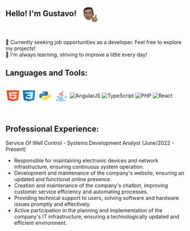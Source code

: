 
## Hello! I'm Gustavo! <img align="center" alt="PHP" height="50" width="60" src="eu.png"><br><br>
🔭 Currently seeking job opportunities as a developer. Feel free to explore my projects!<br>
🌱 I'm always learning, striving to improve a little every day!<br>

## Languages and Tools:
<div style="display: inline_block">
  <br>
  <img align="center" alt="HTML5" height="30" width="40" src="https://raw.githubusercontent.com/devicons/devicon/master/icons/html5/html5-original.svg">
  <img align="center" alt="CSS3" height="30" width="40" src="https://raw.githubusercontent.com/devicons/devicon/master/icons/css3/css3-original.svg">
  <img align="center" alt="Python" height="30" width="40" src="https://raw.githubusercontent.com/devicons/devicon/master/icons/python/python-original.svg">
  <img align="center" alt="Java" height="30" width="40" src="https://raw.githubusercontent.com/devicons/devicon/master/icons/java/java-original.svg">
  <img align="center" alt="AngularJS" height="30" width="40" src="https://cdn.jsdelivr.net/gh/devicons/devicon@latest/icons/angularjs/angularjs-original.svg">
  <img align="center" alt="TypeScript" height="30" width="40" src="https://cdn.jsdelivr.net/gh/devicons/devicon@latest/icons/typescript/typescript-original.svg">
  <img align="center" alt="PHP" height="30" width="40" src="https://cdn.jsdelivr.net/gh/devicons/devicon@latest/icons/php/php-original.svg">
  <img align="center" alt="React" height="30" width="40" src="https://cdn.jsdelivr.net/gh/devicons/devicon@latest/icons/react/react-original-wordmark.svg">
  
</div>
<br><br>

## Professional Experience:<br>
Service Of Well Control - Systems Development Analyst (June/2022 - Present)<br>
- Responsible for maintaining electronic devices and network infrastructure, ensuring continuous system operation.<br>
- Development and maintenance of the company's website, ensuring an updated and functional online presence.<br>
- Creation and maintenance of the company's chatbot, improving customer service efficiency and automating processes.<br>
- Providing technical support to users, solving software and hardware issues promptly and effectively.<br>
- Active participation in the planning and implementation of the company's IT infrastructure, ensuring a technologically updated and efficient environment.<br>
